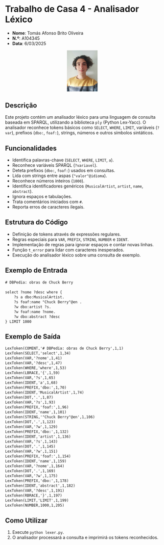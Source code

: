 # Trabalho de Casa 4 - Analisador Léxico

- **Nome**: Tomás Afonso Brito Oliveira  
- **N.º**: A104345  
- **Data**: 6/03/2025  

<p align="center">
  <img src="../foto.jpg" alt="Foto do aluno" style="width: 20%;">
</p>

## Descrição
Este projeto contém um analisador léxico para uma linguagem de consulta baseada em SPARQL, utilizando a biblioteca `ply` (Python Lex-Yacc). O analisador reconhece tokens básicos como `SELECT`, `WHERE`, `LIMIT`, variáveis (`?var`), prefixos (`dbo:`, `foaf:`), strings, números e outros símbolos sintáticos.

## Funcionalidades
- Identifica palavras-chave (`SELECT`, `WHERE`, `LIMIT`, `a`).
- Reconhece variáveis SPARQL (`?variavel`).
- Deteta prefixos (`dbo:`, `foaf:`) usados em consultas.
- Lida com strings entre aspas (`"valor"@idioma`).
- Reconhece números inteiros (`1000`).
- Identifica identificadores genéricos (`MusicalArtist`, `artist`, `name`, `abstract`).
- Ignora espaços e tabulações.
- Trata comentários iniciados com `#`.
- Reporta erros de caracteres ilegais.

## Estrutura do Código
- Definição de tokens através de expressões regulares.
- Regras especiais para `VAR`, `PREFIX`, `STRING`, `NUMBER` e `IDENT`.
- Implementação de regras para ignorar espaços e contar novas linhas.
- Função `t_error` para lidar com caracteres inesperados.
- Execução do analisador léxico sobre uma consulta de exemplo.

## Exemplo de Entrada
```sparql
# DBPedia: obras de Chuck Berry

select ?nome ?desc where {
    ?s a dbo:MusicalArtist.
    ?s foaf:name "Chuck Berry"@en .
    ?w dbo:artist ?s.
    ?w foaf:name ?nome.
    ?w dbo:abstract ?desc
} LIMIT 1000
```

## Exemplo de Saída
```plaintext
LexToken(COMENT,'# DBPedia: obras de Chuck Berry',1,1)
LexToken(SELECT,'select',1,34)
LexToken(VAR,'?nome',1,41)
LexToken(VAR,'?desc',1,47)
LexToken(WHERE,'where',1,53)
LexToken(LBRACE,'{',1,59)
LexToken(VAR,'?s',1,65)
LexToken(IDENT,'a',1,68)
LexToken(PREFIX,'dbo:',1,70)
LexToken(IDENT,'MusicalArtist',1,74)
LexToken(DOT,'.',1,87)
LexToken(VAR,'?s',1,93)
LexToken(PREFIX,'foaf:',1,96)
LexToken(IDENT,'name',1,101)
LexToken(STRING,'"Chuck Berry"@en',1,106)
LexToken(DOT,'.',1,123)
LexToken(VAR,'?w',1,129)
LexToken(PREFIX,'dbo:',1,132)
LexToken(IDENT,'artist',1,136)
LexToken(VAR,'?s',1,143)
LexToken(DOT,'.',1,145)
LexToken(VAR,'?w',1,151)
LexToken(PREFIX,'foaf:',1,154)
LexToken(IDENT,'name',1,159)
LexToken(VAR,'?nome',1,164)
LexToken(DOT,'.',1,169)
LexToken(VAR,'?w',1,175)
LexToken(PREFIX,'dbo:',1,178)
LexToken(IDENT,'abstract',1,182)
LexToken(VAR,'?desc',1,191)
LexToken(RBRACE,'}',1,197)
LexToken(LIMIT,'LIMIT',1,199)
LexToken(NUMBER,1000,1,205)
```

## Como Utilizar
1. Execute `python lexer.py`.
2. O analisador processará a consulta e imprimirá os tokens reconhecidos.
    

